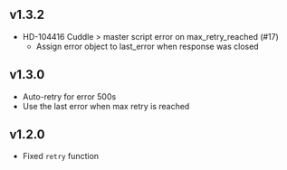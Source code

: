 v1.3.2
----

* HD-104416 Cuddle > master script error on max_retry_reached (#17)
  * Assign error object to last_error when response was closed


v1.3.0
----

* Auto-retry for error 500s
* Use the last error when max retry is reached


v1.2.0
----

* Fixed `retry` function
